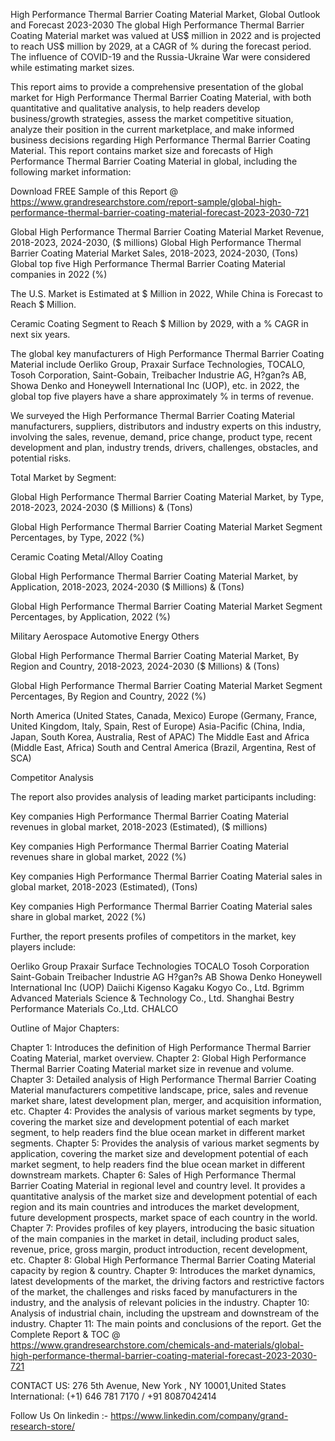 High Performance Thermal Barrier Coating Material Market, Global Outlook and Forecast 2023-2030
The global High Performance Thermal Barrier Coating Material market was valued at US$ million in 2022 and is projected to reach US$ million by 2029, at a CAGR of % during the forecast period. The influence of COVID-19 and the Russia-Ukraine War were considered while estimating market sizes.

This report aims to provide a comprehensive presentation of the global market for High Performance Thermal Barrier Coating Material, with both quantitative and qualitative analysis, to help readers develop business/growth strategies, assess the market competitive situation, analyze their position in the current marketplace, and make informed business decisions regarding High Performance Thermal Barrier Coating Material. This report contains market size and forecasts of High Performance Thermal Barrier Coating Material in global, including the following market information:

Download FREE Sample of this Report @ https://www.grandresearchstore.com/report-sample/global-high-performance-thermal-barrier-coating-material-forecast-2023-2030-721

Global High Performance Thermal Barrier Coating Material Market Revenue, 2018-2023, 2024-2030, ($ millions)
Global High Performance Thermal Barrier Coating Material Market Sales, 2018-2023, 2024-2030, (Tons)
Global top five High Performance Thermal Barrier Coating Material companies in 2022 (%)

The U.S. Market is Estimated at $ Million in 2022, While China is Forecast to Reach $ Million.

Ceramic Coating Segment to Reach $ Million by 2029, with a % CAGR in next six years.

The global key manufacturers of High Performance Thermal Barrier Coating Material include Oerliko Group, Praxair Surface Technologies, TOCALO, Tosoh Corporation, Saint-Gobain, Treibacher Industrie AG, H?gan?s AB, Showa Denko and Honeywell International Inc (UOP), etc. in 2022, the global top five players have a share approximately % in terms of revenue.

We surveyed the High Performance Thermal Barrier Coating Material manufacturers, suppliers, distributors and industry experts on this industry, involving the sales, revenue, demand, price change, product type, recent development and plan, industry trends, drivers, challenges, obstacles, and potential risks.

Total Market by Segment:

Global High Performance Thermal Barrier Coating Material Market, by Type, 2018-2023, 2024-2030 ($ Millions) & (Tons)

Global High Performance Thermal Barrier Coating Material Market Segment Percentages, by Type, 2022 (%)

Ceramic Coating
Metal/Alloy Coating

Global High Performance Thermal Barrier Coating Material Market, by Application, 2018-2023, 2024-2030 ($ Millions) & (Tons)

Global High Performance Thermal Barrier Coating Material Market Segment Percentages, by Application, 2022 (%)

Military
Aerospace
Automotive
Energy
Others

Global High Performance Thermal Barrier Coating Material Market, By Region and Country, 2018-2023, 2024-2030 ($ Millions) & (Tons)

Global High Performance Thermal Barrier Coating Material Market Segment Percentages, By Region and Country, 2022 (%)

North America (United States, Canada, Mexico)
Europe (Germany, France, United Kingdom, Italy, Spain, Rest of Europe)
Asia-Pacific (China, India, Japan, South Korea, Australia, Rest of APAC)
The Middle East and Africa (Middle East, Africa)
South and Central America (Brazil, Argentina, Rest of SCA)

Competitor Analysis

The report also provides analysis of leading market participants including:

Key companies High Performance Thermal Barrier Coating Material revenues in global market, 2018-2023 (Estimated), ($ millions)

Key companies High Performance Thermal Barrier Coating Material revenues share in global market, 2022 (%)

Key companies High Performance Thermal Barrier Coating Material sales in global market, 2018-2023 (Estimated), (Tons)

Key companies High Performance Thermal Barrier Coating Material sales share in global market, 2022 (%)

Further, the report presents profiles of competitors in the market, key players include:

Oerliko Group
Praxair Surface Technologies
TOCALO
Tosoh Corporation
Saint-Gobain
Treibacher Industrie AG
H?gan?s AB
Showa Denko
Honeywell International Inc (UOP)
Daiichi Kigenso Kagaku Kogyo Co., Ltd.
Bgrimm Advanced Materials
Science & Technology Co., Ltd.
Shanghai Bestry Performance Materials Co.,Ltd.
CHALCO

Outline of Major Chapters:

Chapter 1: Introduces the definition of High Performance Thermal Barrier Coating Material, market overview.
Chapter 2: Global High Performance Thermal Barrier Coating Material market size in revenue and volume.
Chapter 3: Detailed analysis of High Performance Thermal Barrier Coating Material manufacturers competitive landscape, price, sales and revenue market share, latest development plan, merger, and acquisition information, etc.
Chapter 4: Provides the analysis of various market segments by type, covering the market size and development potential of each market segment, to help readers find the blue ocean market in different market segments.
Chapter 5: Provides the analysis of various market segments by application, covering the market size and development potential of each market segment, to help readers find the blue ocean market in different downstream markets.
Chapter 6: Sales of High Performance Thermal Barrier Coating Material in regional level and country level. It provides a quantitative analysis of the market size and development potential of each region and its main countries and introduces the market development, future development prospects, market space of each country in the world.
Chapter 7: Provides profiles of key players, introducing the basic situation of the main companies in the market in detail, including product sales, revenue, price, gross margin, product introduction, recent development, etc.
Chapter 8: Global High Performance Thermal Barrier Coating Material capacity by region & country.
Chapter 9: Introduces the market dynamics, latest developments of the market, the driving factors and restrictive factors of the market, the challenges and risks faced by manufacturers in the industry, and the analysis of relevant policies in the industry.
Chapter 10: Analysis of industrial chain, including the upstream and downstream of the industry.
Chapter 11: The main points and conclusions of the report.
Get the Complete Report & TOC @ https://www.grandresearchstore.com/chemicals-and-materials/global-high-performance-thermal-barrier-coating-material-forecast-2023-2030-721

CONTACT US:
276 5th Avenue, New York , NY 10001,United States
International: (+1) 646 781 7170 / +91 8087042414

Follow Us On linkedin :- https://www.linkedin.com/company/grand-research-store/
